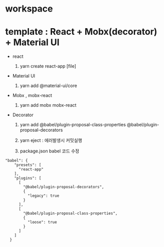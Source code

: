 # workspace

# template : React + Mobx(decorator) + Material UI

- react

  1. yarn create react-app [file]

- Material UI

  1. yarn add @material-ui/core

- Mobx , mobx-react

  1. yarn add mobx mobx-react

- Decorator

  1. yarn add @babel/plugin-proposal-class-properties @babel/plugin-proposal-decorators

  2. yarn eject : 에러발생시 커밋실행

  3. package.json babel 코드 수정

```
"babel": {
    "presets": [
      "react-app"
    ],
    "plugins": [
      [
        "@babel/plugin-proposal-decorators",
        {
          "legacy": true
        }
      ],
      [
        "@babel/plugin-proposal-class-properties",
        {
          "loose": true
        }
      ]
    ]
  }
```
